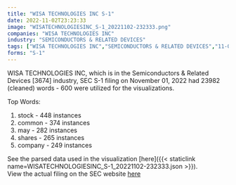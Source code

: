 ```yaml
---
title: "WISA TECHNOLOGIES INC S-1"
date: 2022-11-02T23:23:33
image: "WISATECHNOLOGIESINC_S-1_20221102-232333.png"
companies: "WISA TECHNOLOGIES INC"
industry: "SEMICONDUCTORS & RELATED DEVICES"
tags: ["WISA TECHNOLOGIES INC","SEMICONDUCTORS & RELATED DEVICES","11-01-2022","S-1"]
forms: "S-1"
---
```

WISA TECHNOLOGIES INC, which is in the Semiconductors & Related Devices [3674] industry, SEC S-1 filing on November 01, 2022 had 23982 (cleaned) words - 600 were utilized for the visualizations.

Top Words:
1. stock - 448 instances
2. common - 374 instances
3. may - 282 instances
4. shares - 265 instances
5. company - 249 instances


See the parsed data used in the visualization [here]({{< staticlink name=WISATECHNOLOGIESINC_S-1_20221102-232333.json >}}).  
View the actual filing on the SEC website [here](https://www.sec.gov/Archives/edgar/data/1682149/0001104659-22-113083.txt)